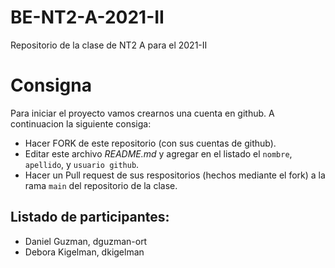 # BE-NT2-A-2021-II
Repositorio de la clase de NT2 A para el 2021-II

# Consigna 

Para iniciar el proyecto vamos crearnos una cuenta en github. A continuacion la siguiente consiga:

- Hacer FORK de este repositorio (con sus cuentas de github).
- Editar este archivo *README.md* y agregar en el listado el `nombre`, `apellido`, y `usuario github`.
- Hacer un Pull request de sus respositorios (hechos mediante el fork) a la rama `main` del repositorio de la clase.

## Listado de participantes:

- Daniel Guzman, dguzman-ort
- Debora Kigelman, dkigelman

